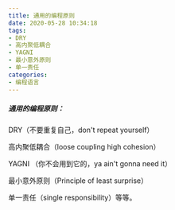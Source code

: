 ```yaml
---
title: 通用的编程原则
date: 2020-05-28 10:34:18
tags:
- DRY
- 高内聚低耦合
- YAGNI
- 最小意外原则
- 单一责任
categories:
- 编程语言
---
```

##### 通用的编程原则：
DRY（不要重复自己，don't repeat yourself） 
 
高内聚低耦合（loose coupling high cohesion）
<!--more-->
YAGNI （你不会用到它的，ya ain't gonna need it）

最小意外原则（Principle of least surprise）

单一责任（single responsibility）等等。